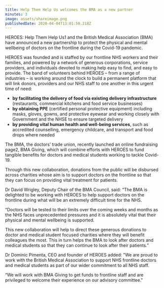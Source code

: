 ```yaml
---
title: Help Them Help Us welcomes the BMA as a new partner
minutes: 3
image: assets/shareimage.png
publishedDate: 2020-04-04T13:01:50.218Z
---
```

HEROES: Help Them Help Us1 and the British Medical Association (BMA) have announced a new partnership to protect the physical and mental wellbeing of doctors on the frontline during the Covid-19 pandemic.

HEROES was founded and is staffed by our frontline NHS workers and their families, and powered by a network of generous corporations, service providers, and individuals devoted to making help easy to find, and easy to provide. The band of volunteers behind HEROES – from a range of industries – is working around the clock to build a permanent platform that will link donors, providers and our NHS staff to one another in this urgent time of need:

* **by facilitating the delivery of food via existing delivery infrastructure** (restaurants, commercial kitchens and food service businesses)
* **by obtaining PPE** (certified personal protective equipment) including masks, gloves, gowns, and protective eyewear and working closely with Government and the NHSE to ensure targeted delivery
* **by providing vital human health and well-being services**, such as accredited counselling, emergency childcare, and transport and food drops where needed

The BMA, the doctors’ trade union, recently launched an online fundraising page2, BMA Giving, which will combine efforts with HEROES to fund tangible benefits for doctors and medical students working to tackle Covid-19.

Through this new collaboration, donations from the public will be disbursed across charities whose aim is to support doctors on the frontline so that they can focus on providing vital treatment for patients.

Dr David Wrigley, Deputy Chair of the BMA Council, said: “The BMA is delighted to be working with HEROES to help support doctors on the frontline during what will be an extremely difficult time for the NHS.

“Doctors will be tested to their limits over the coming weeks and months as the NHS faces unprecedented pressures and it is absolutely vital that their physical and mental wellbeing is supported.

This new collaboration will help to direct these generous donations to doctor and medical student focused charities where they will benefit colleagues the most. This in turn helps the BMA to look after doctors and medical students so that they can continue to look after their patients.”

Dr Dominic Pimenta, CEO and founder of HEROES added: "We are proud to work with the British Medical Association to support NHS frontline doctors and medical students as part of our wider commitment to all NHS staff.

“We will work with BMA Giving to get funds to frontline staff and are privileged to welcome their experience on our advisory committee."